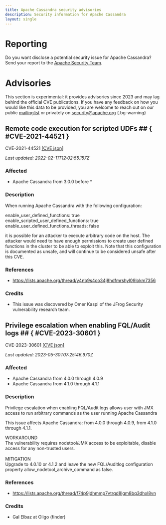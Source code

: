 ```yaml
---
title: Apache Cassandra security advisories
description: Security information for Apache Cassandra
layout: single
---
```


# Reporting

Do you want disclose a potential security issue for Apache Cassandra? Send your report to the [Apache Security Team](mailto:security@apache.org).

# Advisories

This section is experimental: it provides advisories since 2023 and may lag behind the official CVE publications. If you have any feedback on how you would like this data to be provided, you are welcome to reach out on our public [mailinglist](/mailinglist) or privately on [security@apache.org](mailto:security@apache.org)
{.bg-warning}

## Remote code execution for scripted UDFs ## { #CVE-2021-44521 }

CVE-2021-44521 [\[CVE json\]](./CVE-2021-44521.cve.json)

_Last updated: 2022-02-11T12:02:55.157Z_

### Affected

* Apache Cassandra from 3.0.0 before *


### Description

When running Apache Cassandra with the following configuration:

enable_user_defined_functions: true
enable_scripted_user_defined_functions: true
enable_user_defined_functions_threads: false 

it is possible for an attacker to execute arbitrary code on the host. The attacker would need to have enough permissions to create user defined functions in the cluster to be able to exploit this. Note that this configuration is documented as unsafe, and will continue to be considered unsafe after this CVE.

### References
* https://lists.apache.org/thread/y4nb9s4co34j8hdfmrshyl09lokm7356


### Credits
* This issue was discovered by Omer Kaspi of the JFrog Security vulnerability research team.


## Privilege escalation when enabling FQL/Audit logs ## { #CVE-2023-30601 }

CVE-2023-30601 [\[CVE json\]](./CVE-2023-30601.cve.json)

_Last updated: 2023-05-30T07:25:46.970Z_

### Affected

* Apache Cassandra from 4.0.0 through 4.0.9
* Apache Cassandra from 4.1.0 through 4.1.1


### Description

Privilege escalation when enabling FQL/Audit logs allows user with JMX access to run arbitrary commands as the user running Apache Cassandra<br><p>This issue affects Apache Cassandra: from 4.0.0 through 4.0.9, from 4.1.0 through 4.1.1.</p>WORKAROUND<br>The vulnerability requires nodetool/JMX access to be exploitable, disable access for any non-trusted users.<br><br>MITIGATION<br>Upgrade to 4.0.10 or 4.1.2 and leave the new FQL/Auditlog configuration property&nbsp;allow_nodetool_archive_command as false.

### References
* https://lists.apache.org/thread/f74p9jdhmmp7vtrqd8lgm8bq3dhxl8vn


### Credits
* Gal Elbaz at Oligo (finder)
